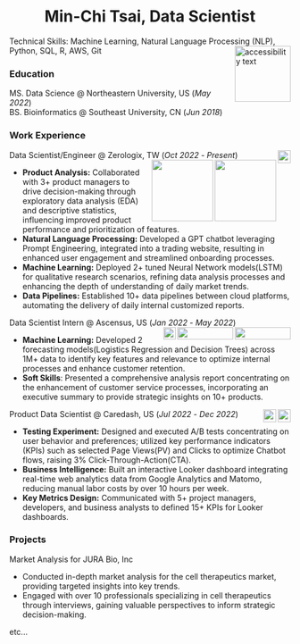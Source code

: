 
<h1 align='center'>
  Min-Chi Tsai,  Data Scientist
</h1>

<p align='left'>
  Technical Skills: Machine Learning, Natural Language Processing (NLP), Python, SQL, R, AWS, Git
  <a href="https://www.linkedin.com/in/min-chi-tsai/">
    <img  align="right"  src="https://img.shields.io/badge/linkedin-%230077B5.svg?&style=for-the-badge&logo=linkedin&logoColor=white"
      width="100" alt="accessibility text"/>
  </a>&nbsp;&nbsp;
</p>

    
### Education
MS. Data Science @ Northeastern University, US (_May 2022_)  
BS. Bioinformatics @ Southeast University, CN (_Jun 2018_)

### Work Experience
Data Scientist/Engineer @ Zerologix, TW (_Oct 2022_ - _Present_)
<img align="right" src="https://img.shields.io/badge/MySQL-005C84?style=for-the-badge&logo=mysql&logoColor=white" height="23" />
<img align="right" src="https://img.shields.io/badge/Databricks-FF3621?style=for-the-badge&logo=Databricks&logoColor=white" width="110"/>
<img align="right" src="https://tinyurl.com/2p9ft7xf" width="110"/>  
- **Product Analysis:** Collaborated with 3+ product managers to drive decision-making through exploratory data analysis (EDA) and descriptive statistics, influencing improved product performance and prioritization of features.
- **Natural Language Processing:** Developed a GPT chatbot leveraging Prompt Engineering, integrated into a trading website, resulting in enhanced user engagement and streamlined onboarding processes.
- **Machine Learning:** Deployed 2+ tuned Neural Network models(LSTM) for qualitative research scenarios, refining data analysis processes and enhancing the depth of understanding of daily market trends.
- **Data Pipelines:** Established 10+ data pipelines between cloud platforms, automating the delivery of daily internal customized reports.

Data Scientist Intern @ Ascensus, US  (_Jan 2022_ - _May 2022_)   <img align="right" src="https://img.shields.io/badge/Numpy-777BB4?style=for-the-badge&logo=numpy&logoColor=white" width="100"  height="22"/>
<img align="right" src="https://img.shields.io/badge/TensorFlow-FF6F00?style=for-the-badge&logo=tensorflow&logoColor=white" width="100" height="22"/>
<img align="right" src="https://img.shields.io/badge/Keras-FF0000?style=for-the-badge&logo=keras&logoColor=white" height="22" />  
- **Machine Learning:** Developed 2 forecasting models(Logistics Regression and Decision Trees) across 1M+ data to identify key features and relevance to optimize internal processes and enhance customer retention.
- **Soft Skills**: Presented a comprehensive analysis report concentrating on the enhancement of customer service processes, incorporating an executive summary to provide strategic insights on 10+ products.

Product Data Scientist @ Caredash, US (_Jul 2022_ - _Dec 2022_)
<img align="right" src="https://img.shields.io/badge/Matomo-3152A0?style=for-the-badge&logo=Matomo&logoColor=white" height="23" />
<img align="right" src="https://img.shields.io/badge/Google%20Analytics-E37400?style=for-the-badge&logo=google%20analytics&logoColor=white" height="23" />
- **Testing Experiment:** Designed and executed A/B tests concentrating on user behavior and preferences; utilized key performance indicators (KPIs) such as selected Page Views(PV) and Clicks to optimize Chatbot flows, raising 3% Click-Through-Action(CTA).
- **Business Intelligence:** Built an interactive Looker dashboard integrating real-time web analytics data from Google Analytics and Matomo, reducing manual labor costs by over 10 hours per week.
- **Key Metrics Design:** Communicated with 5+ project managers, developers, and business analysts to defined 15+ KPIs for Looker dashboards.

### Projects
Market Analysis for JURA Bio, Inc
- Conducted in-depth market analysis for the cell therapeutics market, providing targeted insights into key trends.
- Engaged with over 10 professionals specializing in cell therapeutics through interviews, gaining valuable perspectives to inform strategic decision-making.

etc...
